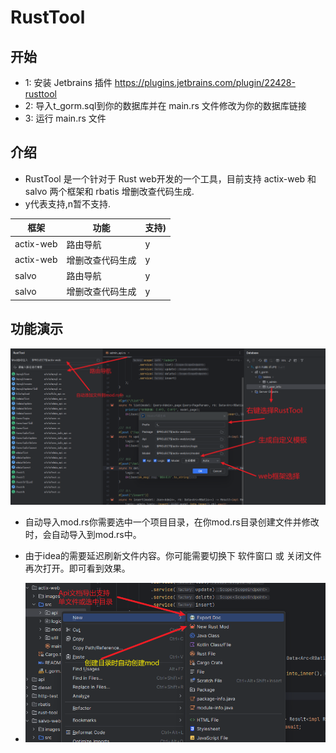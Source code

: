 # RustTool

## 开始

- 1: 安装 Jetbrains 插件 https://plugins.jetbrains.com/plugin/22428-rusttool
- 2: 导入t_gorm.sql到你的数据库并在 main.rs 文件修改为你的数据库链接
- 3: 运行 main.rs 文件



## 介绍
- RustTool 是一个针对于 Rust web开发的一个工具，目前支持 actix-web 和 salvo 两个框架和 rbatis 增删改查代码生成.
- y代表支持,n暂不支持.

| 框架        | 功能       | 支持) |
|-----------|----------|-----|
| actix-web | 路由导航     | y   |
| actix-web | 增删改查代码生成 | y   |
| salvo     | 路由导航     | y   |
| salvo     | 增删改查代码生成 | y   |



## 功能演示
![](images/doc.png)

- 自动导入mod.rs你需要选中一个项目目录，在你mod.rs目录创建文件并修改时，会自动导入到mod.rs中。
- 由于idea的需要延迟刷新文件内容。你可能需要切换下 软件窗口 或 关闭文件再次打开。即可看到效果。

- ![](images/doc1.png)

